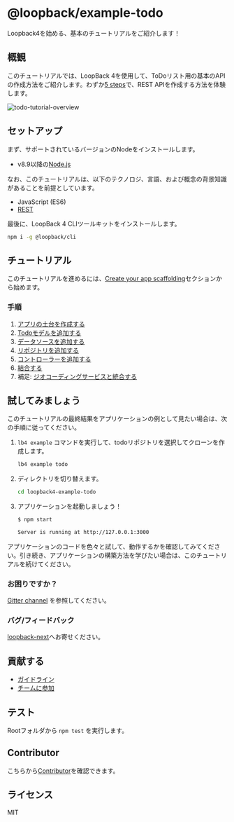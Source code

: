 # @loopback/example-todo

Loopback4を始める、基本のチュートリアルをご紹介します！

## 概観

このチュートリアルでは、LoopBack 4を使用して、ToDoリスト用の基本のAPIの作成方法をご紹介します。わずか[5 steps](#steps)で、REST APIを作成する方法を体験します。

![todo-tutorial-overview](https://loopback.io/pages/en/lb4/imgs/todo-overview.png)

## セットアップ

まず、サポートされているバージョンのNodeをインストールします。

- v8.9以降の[Node.js](https://nodejs.org/en/) 

なお、このチュートリアルは、以下のテクノロジ、言語、および概念の背景知識があることを前提としています。

- JavaScript (ES6)
- [REST](http://www.restapitutorial.com/lessons/whatisrest.html)

最後に、LoopBack 4 CLIツールキットをインストールします。

```sh
npm i -g @loopback/cli
```

## チュートリアル

このチュートリアルを進めるには、[Create your app scaffolding](http://loopback.io/doc/en/lb4/todo-tutorial-scaffolding.html)セクションから始めます。

### 手順

1.  [アプリの土台を作成する](http://loopback.io/doc/en/lb4/todo-tutorial-scaffolding.html)
2.  [Todoモデルを追加する](http://loopback.io/doc/en/lb4/todo-tutorial-model.html)
3.  [データソースを追加する](http://loopback.io/doc/en/lb4/todo-tutorial-datasource.html)
4.  [リポジトリを追加する](http://loopback.io/doc/en/lb4/todo-tutorial-repository.html)
5.  [コントローラーを追加する](http://loopback.io/doc/en/lb4/todo-tutorial-controller.html)
6.  [結合する](http://loopback.io/doc/en/lb4/todo-tutorial-putting-it-together.html)
7.  補足:
    [ジオコーディングサービスと統合する](http://loopback.io/doc/en/lb4/todo-tutorial-geocoding-service.html)

## 試してみましょう

このチュートリアルの最終結果をアプリケーションの例として見たい場合は、次の手順に従ってください。

1.  `lb4 example` コマンドを実行して、todoリポジトリを選択してクローンを作成します。

    ```sh
    lb4 example todo
    ```

2.  ディレクトリを切り替えます。

    ```sh
    cd loopback4-example-todo
    ```

3.  アプリケーションを起動しましょう！

    ```sh
    $ npm start

    Server is running at http://127.0.0.1:3000
    ```

アプリケーションのコードを色々と試して、動作するかを確認してみてください。引き続き、アプリケーションの構築方法を学びたい場合は、このチュートリアルを続けてください。

### お困りですか？
 [Gitter channel](https://gitter.im/strongloop/loopback) を参照してください。

### バグ/フィードバック

[loopback-next](https://github.com/strongloop/loopback-next)へお寄せください。

## 貢献する

- [ガイドライン](https://github.com/strongloop/loopback-next/blob/master/docs/CONTRIBUTING.md)
- [チームに参加](https://github.com/strongloop/loopback-next/issues/110)

## テスト

Rootフォルダから `npm test` を実行します。

## Contributor

こちらから[Contributor](https://github.com/strongloop/loopback-next/graphs/contributors)を確認できます。

## ライセンス

MIT
